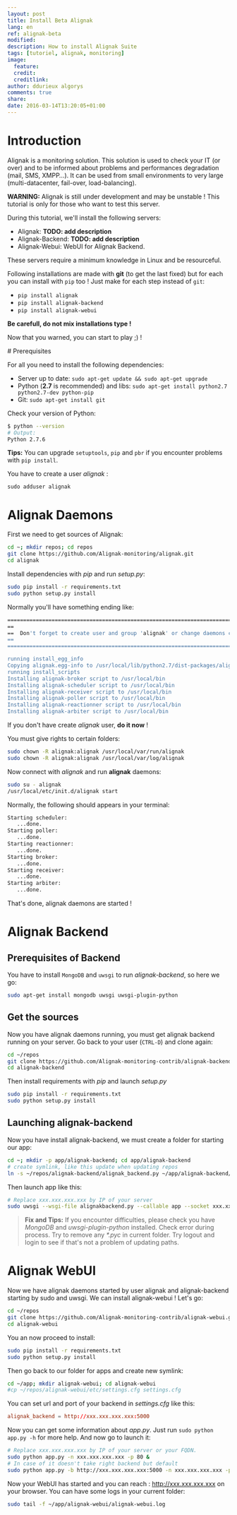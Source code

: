 ```yaml
---
layout: post
title: Install Beta Alignak
lang: en
ref: alignak-beta
modified:
description: How to install Alignak Suite
tags: [tutoriel, alignak, monitoring]
image:
  feature:
  credit:
  creditlink:
author: ddurieux algorys
comments: true
share:
date: 2016-03-14T13:20:05+01:00
---
```


# Introduction

Alignak is a monitoring solution. This solution is used to check your IT (or over) and to be informed about problems and performances degradation (mail, SMS, XMPP…). It can be used from small environments to very large (multi-datacenter, fail-over, load-balancing).

**WARNING:** Alignak is still under development and may be unstable ! This tutorial is only for those who want to test this server.

During this tutorial, we'll install the following servers:

* Alignak: **TODO: add description**
* Alignak-Backend: **TODO: add description**
* Alignak-Webui: WebUI for Alignak Backend.

These servers require a minimum knowledge in Linux and be resourceful. 

Following installations are made with **git** (to get the last fixed) but for each you can install with `pip` too ! Just make for each step instead of `git`:

* `pip install alignak`
* `pip install alignak-backend`
* `pip install alignak-webui`

**Be carefull, do not mix installations type !**

Now that you warned, you can start to play ;) !

# Prerequisites

For all you need to install the following dependencies:

* Server up to date: `sudo apt-get update && sudo apt-get upgrade`
* Python (**2.7** is recommended) and libs: `sudo apt-get install python2.7 python2.7-dev python-pip`
* Git: `sudo apt-get install git`

Check your version of Python:

```bash
$ python --version
# Output:
Python 2.7.6
```

**Tips:** You can upgrade `setuptools`, `pip` and `pbr` if you encounter problems with `pip install`.

You have to create a user _alignak_ :

`sudo adduser alignak`

# Alignak Daemons

First we need to get sources of Alignak:

```bash
cd ~; mkdir repos; cd repos
git clone https://github.com/Alignak-monitoring/alignak.git
cd alignak
```

Install dependencies with _pip_ and run _setup.py_:

```bash
sudo pip install -r requirements.txt
sudo python setup.py install
```

Normally you'll have something ending like:

```bash
=======================================================================================================
==                                                                                                   ==
==  Don't forget to create user and group 'alignak' or change daemons configuration                  ==
==                                                                                                   ==
=======================================================================================================

running install_egg_info
Copying alignak.egg-info to /usr/local/lib/python2.7/dist-packages/alignak-0.2.egg-info
running install_scripts
Installing alignak-broker script to /usr/local/bin
Installing alignak-scheduler script to /usr/local/bin
Installing alignak-receiver script to /usr/local/bin
Installing alignak-poller script to /usr/local/bin
Installing alignak-reactionner script to /usr/local/bin
Installing alignak-arbiter script to /usr/local/bin
```

If you don't have create _alignak_ user, **do it now** !

You must give rights to certain folders:

```bash
sudo chown -R alignak:alignak /usr/local/var/run/alignak
sudo chown -R alignak:alignak /usr/local/var/log/alignak
```
Now connect with _alignak_ and run **alignak** daemons:

```bash
sudo su - alignak
/usr/local/etc/init.d/alignak start
```

Normally, the following should appears in your terminal:

```bash
Starting scheduler: 
   ...done.
Starting poller: 
   ...done.
Starting reactionner: 
   ...done.
Starting broker: 
   ...done.
Starting receiver: 
   ...done.
Starting arbiter: 
   ...done.
```

That's done, alignak daemons are started !

# Alignak Backend

## Prerequisites of Backend

You have to install `MongoDB` and `uwsgi` to run _alignak-backend_, so here we go:

```bash
sudo apt-get install mongodb uwsgi uwsgi-plugin-python
```

## Get the sources

Now you have alignak daemons running, you must get alignak backend running on your server. Go back to your user (`CTRL-D`) and clone again:

```bash
cd ~/repos
git clone https://github.com/Alignak-monitoring-contrib/alignak-backend.git
cd alignak-backend
```

Then install requirements with _pip_ and launch _setup.py_

```bash
sudo pip install -r requirements.txt
sudo python setup.py install
```

## Launching alignak-backend

Now you have install alignak-backend, we must create a folder for starting our app:

```bash
cd ~; mkdir -p app/alignak-backend; cd app/alignak-backend
# create symlink, like this update when updating repos
ln -s ~/repos/alignak-backend/alignak_backend.py ~/app/alignak-backend/alignakbackend.py
```

Then launch app like this:

```bash
# Replace xxx.xxx.xxx.xxx by IP of your server
sudo uwsgi --wsgi-file alignakbackend.py --callable app --socket xxx.xxx.xxx.xxx:5000 --protocol=http --enable-threads
```

> **Fix and Tips:** If you encounter difficulties, please check you have _MongoDB_ and _uwsgi-plugin-python_ installed. Check error during process. Try to remove any _*.pyc_ in current folder. Try logout and login to see if that's not a problem of updating paths.

# Alignak WebUI

Now we have alignak daemons started by user alignak and alignak-backend starting by sudo and uwsgi. We can install alignak-webui ! Let's go:

```bash
cd ~/repos
git clone https://github.com/Alignak-monitoring-contrib/alignak-webui.git
cd alignak-webui
```

You an now proceed to install:

```bash
sudo pip install -r requirements.txt
sudo python setup.py install
```

Then go back to our folder for apps and create new symlink:

```bash
cd ~/app; mkdir alignak-webui; cd alignak-webui
#cp ~/repos/alignak-webui/etc/settings.cfg settings.cfg
```

You can set url and port of your backend in _settings.cfg_ like this:

```conf
alignak_backend = http://xxx.xxx.xxx.xxx:5000
```

Now you can get some information about _app.py_. Just run `sudo python app.py -h` for more help. And now go to launch it:

```bash
# Replace xxx.xxx.xxx.xxx by IP of your server or your FQDN.
sudo python app.py -n xxx.xxx.xxx.xxx -p 80 &
# In case of it doesn't take right backend but default
sudo python app.py -b http://xxx.xxx.xxx.xxx:5000 -n xxx.xxx.xxx.xxx -p 80 &
```

Now your WebUI has started and you can reach : http://xxx.xxx.xxx.xxx on your browser. You can have some logs in your current folder:

```bash
sudo tail -f ~/app/alignak-webui/alignak-webui.log
```



